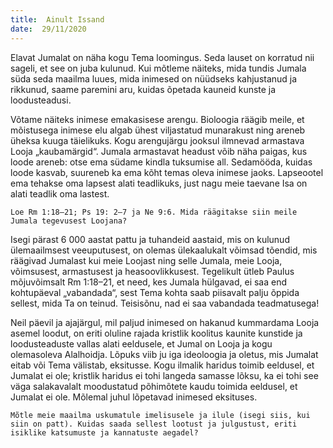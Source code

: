 ```yaml
---
title:  Ainult Issand  
date:  29/11/2020  
---
```


Elavat Jumalat on näha kogu Tema loomingus. Seda lauset on korratud nii sageli, et see on juba kulunud. Kui mõtleme näiteks, mida tundis Jumala süda seda maailma luues, mida inimesed on nüüdseks kahjustanud ja rikkunud, saame paremini aru, kuidas õpetada kauneid kunste ja loodusteadusi.

Võtame näiteks inimese emakasisese arengu. Bioloogia räägib meile, et mõistusega inimese elu algab ühest viljastatud munarakust ning areneb üheksa kuuga täielikuks. Kogu arengujärgu jooksul ilmnevad armastava Looja „kaubamärgid“. Jumala armastavat headust võib näha paigas, kus loode areneb: otse ema südame kindla tuksumise all. Sedamööda, kuidas loode kasvab, suureneb ka ema kõht temas oleva inimese jaoks. Lapseootel ema tehakse oma lapsest alati teadlikuks, just nagu meie taevane Isa on alati teadlik oma lastest.

`Loe Rm 1:18–21; Ps 19: 2–7 ja Ne 9:6. Mida räägitakse siin meile Jumala tegevusest Loojana?`

Isegi pärast 6 000 aastat pattu ja tuhandeid aastaid, mis on kulunud ülemaailmsest veeuputusest, on olemas ülekaalukalt võimsad tõendid, mis räägivad Jumalast kui meie Loojast ning selle Jumala, meie Looja, võimsusest, armastusest ja heasoovlikkusest. Tegelikult ütleb Paulus mõjuvõimsalt Rm 1:18–21, et need, kes Jumala hülgavad, ei saa end kohtupäeval „vabandada“, sest Tema kohta saab piisavalt palju õppida sellest, mida Ta on teinud. Teisisõnu, nad ei saa vabandada teadmatusega!

Neil päevil ja ajajärgul, mil paljud inimesed on hakanud kummardama Looja asemel loodut, on eriti oluline rajada kristlik koolitus kaunite kunstide ja loodusteaduste vallas alati eeldusele, et Jumal on Looja ja kogu olemasoleva Alalhoidja. Lõpuks viib ju iga ideoloogia ja oletus, mis Jumalat eitab või Tema välistab, eksitusse. Kogu ilmalik haridus toimib eeldusel, et Jumalat ei ole; kristlik haridus ei tohi langeda samasse lõksu, ka ei tohi see väga salakavalalt moodustatud põhimõtete kaudu toimida eeldusel, et Jumalat ei ole. Mõlemal juhul lõpetavad inimesed eksituses.

`Mõtle meie maailma uskumatule imelisusele ja ilule (isegi siis, kui siin on patt). Kuidas saada sellest lootust ja julgustust, eriti isiklike katsumuste ja kannatuste aegadel?`